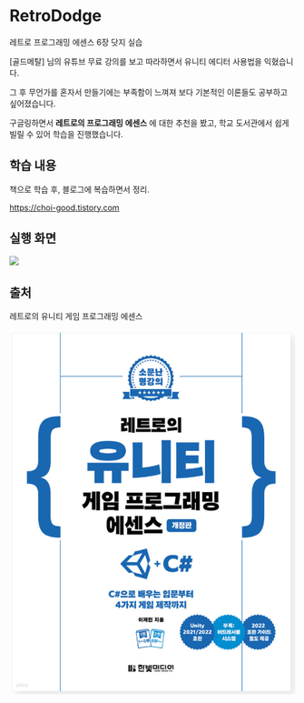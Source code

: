 # RetroDodge
레트로 프로그래밍 에센스 6장 닷지 실습

[골드메탈] 님의 유튜브 무료 강의를 보고 따라하면서 유니티 에디터 사용법을 익혔습니다.

그 후 무언가를 혼자서 만들기에는 부족함이 느껴져 보다 기본적인 이론들도 공부하고 싶어졌습니다.

구글링하면서 **레트로의 프로그래밍 에센스** 에 대한 추천을 봤고, 학교 도서관에서 쉽게 빌릴 수 있어 학습을 진행했습니다.

## 학습 내용
책으로 학습 후, 블로그에 복습하면서 정리.

<https://choi-good.tistory.com>

## 실행 화면
<img src="https://github.com/ChoiGood/RetroDodge/assets/128384646/4e9ed48a-49b1-47ba-aed0-434259d3cbcc">




## 출처
레트로의 유니티 게임 프로그래밍 에센스

![레트로의 유니티 게임 프로그래밍 에센스](./image/레트로.png)
